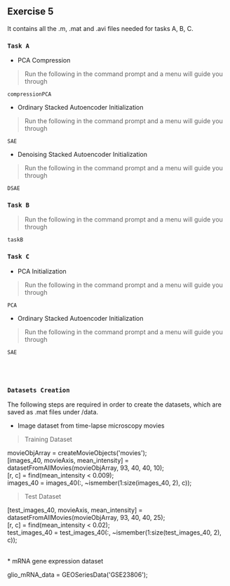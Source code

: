 ## Exercise 5

It contains all the .m, .mat and .avi files needed for tasks A, B, C. <br />

### `Task A`

* PCA Compression

> Run the following in the command prompt and a menu will guide you through

```
compressionPCA
```

* Ordinary Stacked Autoencoder Initialization

> Run the following in the command prompt and a menu will guide you through

```
SAE
```

* Denoising Stacked Autoencoder Initialization

> Run the following in the command prompt and a menu will guide you through

```
DSAE
```


### `Task B`

> Run the following in the command prompt and a menu will guide you through

``` 
taskB
```


### `Task C`

* PCA Initialization

> Run the following in the command prompt and a menu will guide you through

``` 
PCA
```


* Ordinary Stacked Autoencoder Initialization

> Run the following in the command prompt and a menu will guide you through

``` 
SAE
```
<br /><br />

### `Datasets Creation`

The following steps are required in order to create the datasets, which are saved as .mat files under /data.

* Image dataset from time-lapse microscopy movies

> Training Dataset

movieObjArray = createMovieObjects('movies');<br/>
[images_40, movieAxis, mean_intensity] = datasetFromAllMovies(movieObjArray, 93, 40, 40, 10);<br/>
[r, c] = find(mean_intensity < 0.009);<br/>
images_40 = images_40(:, ~ismember(1:size(images_40, 2), c));<br/>

> Test Dataset

[test_images_40, movieAxis, mean_intensity] = datasetFromAllMovies(movieObjArray, 93, 40, 40, 25);<br/>
[r, c] = find(mean_intensity < 0.02);<br/>
test_images_40 = test_images_40(:, ~ismember(1:size(test_images_40, 2), c));<br/>

<br/>
* mRNA gene expression dataset

glio_mRNA_data = GEOSeriesData('GSE23806');




